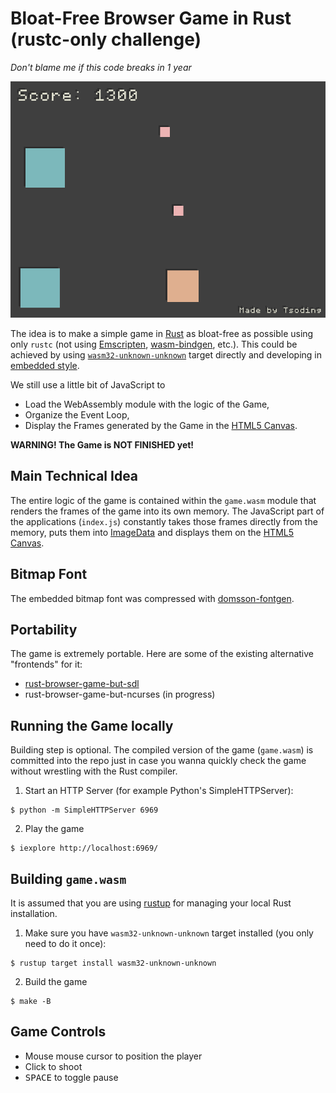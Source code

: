# Bloat-Free Browser Game in Rust (rustc-only challenge)

*Don't blame me if this code breaks in 1 year*

![thumbnail](./thumbnail.png)

The idea is to make a simple game in [Rust](https://www.rust-lang.org/) as bloat-free as possible using only `rustc` (not using [Emscripten](https://emscripten.org/), [wasm-bindgen](https://github.com/rustwasm/wasm-bindgen), etc.). This could be achieved by using [`wasm32-unknown-unknown`](https://doc.rust-lang.org/nightly/rustc/platform-support.html#tier-2) target directly and developing in [embedded style](https://docs.rust-embedded.org/embedonomicon/smallest-no-std.html).

We still use a little bit of JavaScript to
- Load the WebAssembly module with the logic of the Game,
- Organize the Event Loop,
- Display the Frames generated by the Game in the [HTML5 Canvas](https://developer.mozilla.org/en-US/docs/Web/API/Canvas_API).

**WARNING! The Game is NOT FINISHED yet!**

## Main Technical Idea

The entire logic of the game is contained within the `game.wasm` module that renders the frames of the game into its own memory. The JavaScript part of the applications (`index.js`) constantly takes those frames directly from the memory, puts them into [ImageData](https://developer.mozilla.org/en-US/docs/Web/API/ImageData) and displays them on the [HTML5 Canvas](https://developer.mozilla.org/en-US/docs/Web/API/Canvas_API).

## Bitmap Font

The embedded bitmap font was compressed with [domsson-fontgen](https://github.com/tsoding/domsson-fontgen).

## Portability

The game is extremely portable. Here are some of the existing alternative "frontends" for it:
- [rust-browser-game-but-sdl](https://github.com/tsoding/rust-browser-game-but-sdl)
- rust-browser-game-but-ncurses (in progress)

## Running the Game locally

Building step is optional. The compiled version of the game (`game.wasm`) is committed into the repo just in case you wanna quickly check the game without wrestling with the Rust compiler.

1. Start an HTTP Server (for example Python's SimpleHTTPServer):

```console
$ python -m SimpleHTTPServer 6969
```

2. Play the game

```console
$ iexplore http://localhost:6969/
```

## Building `game.wasm`

It is assumed that you are using [rustup](https://rustup.rs/) for managing your local Rust installation.

1. Make sure you have `wasm32-unknown-unknown` target installed (you only need to do it once):

```console
$ rustup target install wasm32-unknown-unknown
```

2. Build the game

```console
$ make -B
```

## Game Controls

- Mouse mouse cursor to position the player
- Click to shoot
- <kbd>SPACE</kbd> to toggle pause
